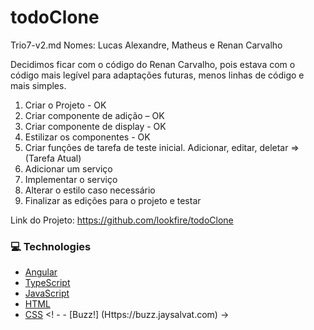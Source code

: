 # todoClone

Trio7-v2.md
Nomes: Lucas Alexandre, Matheus e Renan Carvalho

   Decidimos ficar com o código do Renan Carvalho, pois estava com o código mais legível para adaptações futuras, menos linhas de código e mais simples.

1.	Criar o Projeto - OK
2.	Criar componente de adição – OK 
3.	Criar componente de display - OK
4.	Estilizar os componentes - OK
5.	Criar funções de tarefa de teste inicial. Adicionar, editar, deletar  =>(Tarefa Atual)
6.	Adicionar um serviço
7.	Implementar o serviço
8.	Alterar o estilo caso necessário 
9.	Finalizar as edições para o projeto e testar

Link do Projeto: https://github.com/lookfire/todoClone

### :computer: Technologies

- [Angular](https://angular.io)
- [TypeScript](https://www.typescriptlang.org)
- [JavaScript](https://www.javascript.com)
- [HTML](https://www.w3.org)
- [CSS](https://www.w3.org/Style/CSS/Overview.en.html)
<! - - [Buzz!] (Https://buzz.jaysalvat.com) ->
